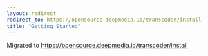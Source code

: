 ```yaml
---
layout: redirect
redirect_to: https://opensource.deepmedia.io/transcoder/install
title: "Getting Started"
---
```


Migrated to https://opensource.deepmedia.io/transcoder/install
